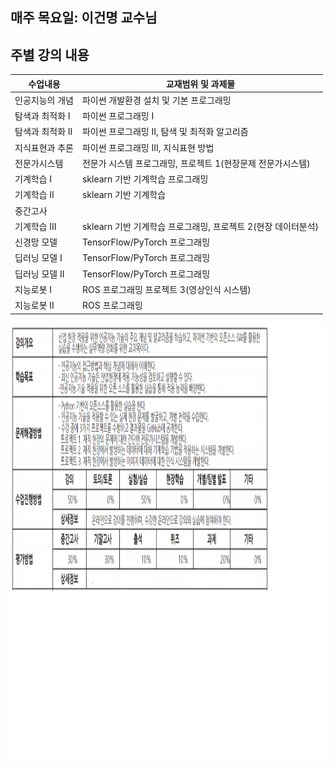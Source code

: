 ## 매주 목요일: 이건명 교수님
## 주별 강의 내용   
수업내용 | 교재범위 및 과제물
  ------------ | -------------
인공지능의 개념 | 파이썬 개발환경 설치 및 기본 프로그래밍												
탐색과 최적화 I | 파이썬 프로그래밍 I												
탐색과 최적화 II | 파이썬 프로그래밍 II, 탐색 및 최적화 알고리즘												
지식표현과 추론 | 파이썬 프로그래밍 III, 지식표현 방법												
전문가시스템 | 전문가 시스템 프로그래밍, 프로젝트 1(현장문제 전문가시스템)				
기계학습 I | sklearn 기반 기계학습 프로그래밍												
기계학습 II | sklearn 기반 기계학습												
중간고사 | 
기계학습 III | sklearn 기반 기계학습 프로그래밍, 프로젝트 2(현장 데이터분석)				
신경망 모델 | TensorFlow/PyTorch 프로그래밍 												
딥러닝 모델 I | TensorFlow/PyTorch  프로그래밍 												
딥러닝 모델 II | TensorFlow/PyTorch  프로그래밍 												
지능로봇 I | ROS 프로그래밍 프로젝트 3(영상인식 시스템)				
지능로봇 II | ROS 프로그래밍

<img src="https://github.com/ByeongKeun/Industrial-AI/raw/master/images/IAI_Overview.png" border="0" width="1000" height="700">
